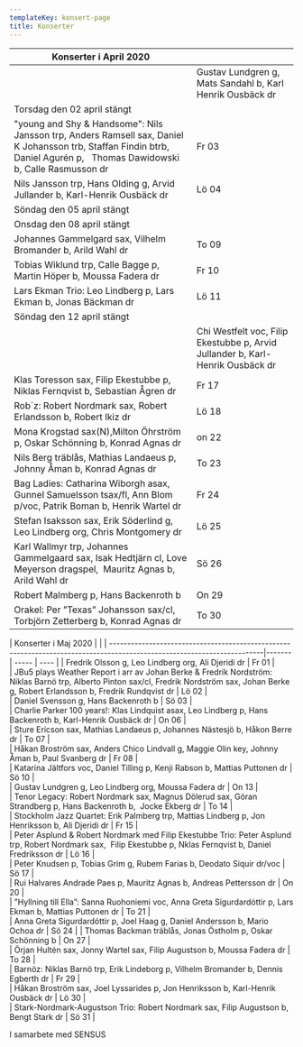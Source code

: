 ```yaml
---
templateKey: konsert-page
title: Konserter
---
```

| Konserter i April 2020                                                                                                                                                                                                                                         |       |
| ------------------------------------------------------------------------------------------------------------------------|------------ |
                                                                                                                                                                    |Gustav Lundgren g, Mats Sandahl b, Karl Henrik Ousbäck dr                                                                                                                                                                                                      | On 01 |     
| Torsdag den 02 april stängt|                                                                                                                                                                                                                                    
| "young and Shy & Handsome": Nils Jansson trp, Anders Ramsell sax, Daniel K Johansson trb, Staffan Findin btrb, Daniel Agurén p,   Thomas Dawidowski b, Calle Rasmusson dr                                                                                      | Fr 03 |     
| Nils Jansson trp, Hans Olding g, Arvid Jullander b, Karl-Henrik Ousbäck dr                                                                                                                                                                                     | Lö 04 |     
| Söndag den 05 april stängt|                                                                                                                                                                                                                                          
| Onsdag den 08 april stängt|                                                                                                                                                                                                                                     
| Johannes Gammelgard sax, Vilhelm Bromander b, Arild Wahl dr                                                                                                                                                                                                           | To 09 |     
| Tobias Wiklund trp, Calle Bagge p, Martin Höper b, Moussa Fadera dr                                                                                                                                                                                                       | Fr 10 |     
| Lars Ekman Trio: Leo Lindberg p, Lars Ekman b, Jonas Bäckman dr                                                                                                                                                                                              | Lö 11 | 
| Söndag den 12 april stängt|    
                                                                                                                                                  | Chi Westfelt voc, Filip Ekestubbe p, Arvid Jullander b, Karl-Henrik Ousbäck dr                                                                                                                                                                                 | On 15 |
| Klas Toresson sax, Filip Ekestubbe p, Niklas Fernqvist b, Sebastian Ågren dr| Fr 17|   
| Rob´z: Robert Nordmark sax, Robert Erlandsson b, Robert Ikiz dr                                                                                                                                                                                                | Lö 18 |     
| Mona Krogstad sax(N),Milton Öhrström p, Oskar Schönning b, Konrad Agnas dr                                                                                                                                                                                     | on 22 |     
| Nils Berg träblås, Mathias Landaeus p, Johnny Åman b, Konrad Agnas dr                                                                                                                                                                                          | To 23 |     
| Bag Ladies: Catharina Wiborgh asax, Gunnel Samuelsson tsax/fl, Ann Blom p/voc, Patrik Boman b, Henrik Wartel dr                                                                                                                                                | Fr 24 |     
| Stefan Isaksson sax, Erik Söderlind g, Leo Lindberg org, Chris Montgomery dr                                                                                                                                                                                   | Lö 25 |     
| Karl Wallmyr trp, Johannes Gammelgaard sax, Isak Hedtjärn cl, Love Meyerson dragspel,  Mauritz Agnas b, Arild Wahl dr                                                                                                                                          | Sö 26 |     
| Robert Malmberg p, Hans Backenroth b                                                                                                                                                                                                                           | On 29 |     
| Orakel: Per ”Texas” Johansson sax/cl, Torbjörn Zetterberg b, Konrad Agnas dr                                                                                                                                                                                   | To 30 |     

| Konserter i Maj 2020                                                                                                                                                                         |       |
| ------------------------------------------------------------------------------------------------------------------------|------- | ----- | ---- |
| Fredrik Olsson g, Leo Lindberg org, Ali Djeridi dr                                                                                                                                           | Fr 01 |      
| JBu5 plays Weather Report i arr av Johan Berke & Fredrik Nordström: Niklas Barnö trp, Alberto Pinton sax/cl, Fredrik Nordström sax, Johan Berke g, Robert Erlandsson b, Fredrik Rundqvist dr | Lö 02 |      
| Daniel Svensson g, Hans Backenroth b                                                                                                                                                         | Sö 03 |      
| Charlie Parker 100 years!: Klas Lindquist asax, Leo Lindberg p, Hans Backenroth b, Karl-Henrik Ousbäck dr                                                                                    | On 06 |      
| Sture Ericson sax, Mathias Landaeus p, Johannes Nästesjö b, Håkon Berre dr                                                                                                                   | To 07 |      
| Håkan Broström sax, Anders Chico Lindvall g, Maggie Olin key, Johnny Åman b, Paul Svanberg dr                                                                                                | Fr 08 |      
| Katarina Jältfors  voc, Daniel Tilling p, Kenji Rabson b, Mattias Puttonen dr                                                                                                                | Sö 10 |      
| Gustav Lundgren g, Leo Lindberg org, Moussa Fadera dr                                                                                                                                        | On 13 |      
| Tenor Legacy: Robert Nordmark sax, Magnus Dölerud sax, Göran Strandberg p,  Hans Backenroth b,  Jocke Ekberg dr                                                                              | To 14 |      
| Stockholm Jazz Quartet: Erik Palmberg trp, Mattias Lindberg p, Jon Henriksson b, Ali Djeridi dr                                                                                              | Fr 15 |      
| Peter Asplund & Robert Nordmark med Filip Ekestubbe Trio: Peter Asplund trp, Robert Nordmark sax,  Filip Ekestubbe p, Nklas Fernqvist b, Daniel Fredriksson dr                               | Lö 16 |      
| Peter Knudsen p, Tobias Grim g, Rubem Farias b, Deodato Siquir dr/voc                                                                                                                        | Sö 17 |      
| Rui Halvares Andrade Paes p, Mauritz Agnas b, Andreas Pettersson dr                                                                                                                          | On 20 |      
| ”Hyllning till Ella”: Sanna Ruohoniemi voc, Anna Greta Sigurdardóttir p, Lars Ekman b, Mattias Puttonen dr                                                                                   | To 21 |      
| Anna Greta Sigurdardóttir p, Joel Haag g, Daniel Andersson b, Mario Ochoa dr                                                                                                                 | Sö 24 |
| Thomas Backman träblås, Jonas Östholm p, Oskar Schönning b                                                                                                                                   | On 27 |      
| Örjan Hultén sax, Jonny Wartel sax, Filip Augustson b, Moussa Fadera dr                                                                                                                      | To 28 |      
| Barnöz: Niklas Barnö trp, Erik Lindeborg p, Vilhelm Bromander b, Dennis Egberth dr                                                                                                           | Fr 29 |      
| Håkan Broström sax, Joel Lyssarides p, Jon Henriksson b, Karl-Henrik Ousbäck dr                                                                                                              | Lö 30 |      
| Stark-Nordmark-Augustson Trio: Robert Nordmark sax, Filip Augustson b, Bengt Stark dr                                                                                                       | Sö 31 |

I samarbete med SENSUS
